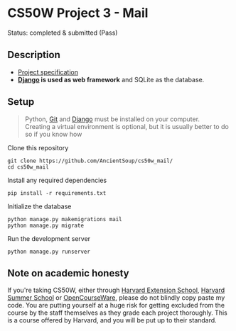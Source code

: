 # CS50W Project 3 - Mail
Status: completed & submitted (Pass)
  
## Description
* [Project specification](https://cs50.harvard.edu/web/2020/projects/3/mail/#specification)
* **[Django](https://www.djangoproject.com) is used as web framework** and SQLite as the database.

## Setup 
> Python, [Git](https://git-scm.com) and [Django](https://www.djangoproject.com) must be installed on your computer.  
> Creating a virtual environment is optional, but it is usually better to do so if you know how

Clone this repository
```
git clone https://github.com/AncientSoup/cs50w_mail/
cd cs50w_mail
```  
Install any required dependencies
```
pip install -r requirements.txt
```  
Initialize the database
```
python manage.py makemigrations mail
python manage.py migrate
```
Run the development server
```
python manage.py runserver
```
  
## Note on academic honesty
If you're taking CS50W, either through [Harvard Extension School](https://extension.harvard.edu/), [Harvard Summer School](https://summer.harvard.edu/) or [OpenCourseWare](https://cs50.harvard.edu/web/), please do not blindly copy paste my code. You are putting yourself at a huge risk for getting excluded from the course by the staff themselves as they grade each project thoroughly. This is a course offered by Harvard, and you will be put up to their standard.
